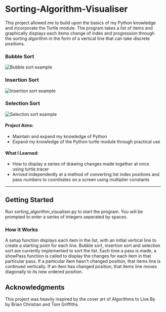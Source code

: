 # Sorting-Algorithm-Visualiser
 
This project allowed me to build upon the basics of my Python knowledge and incorporate the Turtle module. The program takes a list of items and graphically displays each items change of index and progression through the sorting algorithm in the form of a vertical line that can take discrete positions.

### Bubble Sort
![Bubble sort example](https://i.imgur.com/KvdLFOA.jpg)

### Insertion Sort
![Insertion sort example](https://i.imgur.com/tblxWix.jpg)

### Selection Sort
![Selection sort example](https://i.imgur.com/WNoY74m.jpg)

#### Project Aims:
- Maintain and expand my knowledge of Python
- Expand my knowledge of the Python turtle module through practical use

#### What I Learned:
- How to display a series of drawing changes made together at once using turtle.tracer
- Arrived independently at a method of converting list index positions and pass numbers to coordnates on a screen using multiplier constants

-------------------------------------------------------

## Getting Started
Run sorting_algorithm_visualiser.py to start the program. You will be prompted to enter a series of integers seperated by spaces.

### How it Works
A setup function displays each item in the list, with an initial vertical line to create a starting point for each line.
Bubble sort, insertion sort and selection sort are currently implemented to sort the list.
Each time a pass is made, a showPass function is called to display the changes for each item in that particular pass.
If a particular item hasn't changed position, that items line is continued vertically.
If an item has changed position, that items line moves diagonally to its new ordered position.

## Acknowledgments
This project was heavily inspired by the cover art of Algorithms to Live By by Brian Christian and Tom Griffiths.


